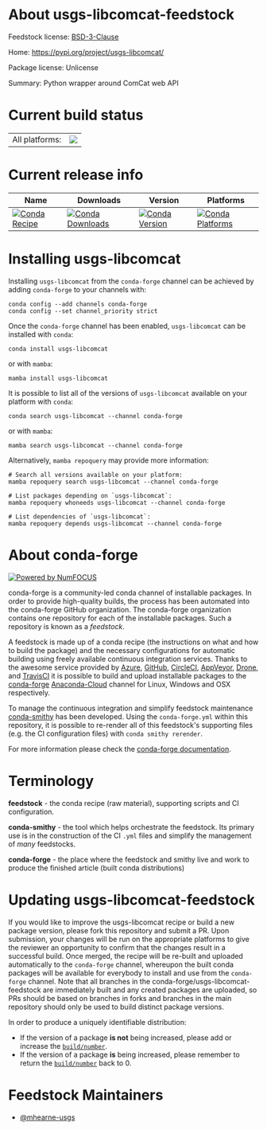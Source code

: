 About usgs-libcomcat-feedstock
==============================

Feedstock license: [BSD-3-Clause](https://github.com/conda-forge/libcomcat-feedstock/blob/main/LICENSE.txt)

Home: https://pypi.org/project/usgs-libcomcat/

Package license: Unlicense

Summary: Python wrapper around ComCat web API

Current build status
====================


<table><tr><td>All platforms:</td>
    <td>
      <a href="https://dev.azure.com/conda-forge/feedstock-builds/_build/latest?definitionId=6049&branchName=main">
        <img src="https://dev.azure.com/conda-forge/feedstock-builds/_apis/build/status/libcomcat-feedstock?branchName=main">
      </a>
    </td>
  </tr>
</table>

Current release info
====================

| Name | Downloads | Version | Platforms |
| --- | --- | --- | --- |
| [![Conda Recipe](https://img.shields.io/badge/recipe-usgs--libcomcat-green.svg)](https://anaconda.org/conda-forge/usgs-libcomcat) | [![Conda Downloads](https://img.shields.io/conda/dn/conda-forge/usgs-libcomcat.svg)](https://anaconda.org/conda-forge/usgs-libcomcat) | [![Conda Version](https://img.shields.io/conda/vn/conda-forge/usgs-libcomcat.svg)](https://anaconda.org/conda-forge/usgs-libcomcat) | [![Conda Platforms](https://img.shields.io/conda/pn/conda-forge/usgs-libcomcat.svg)](https://anaconda.org/conda-forge/usgs-libcomcat) |

Installing usgs-libcomcat
=========================

Installing `usgs-libcomcat` from the `conda-forge` channel can be achieved by adding `conda-forge` to your channels with:

```
conda config --add channels conda-forge
conda config --set channel_priority strict
```

Once the `conda-forge` channel has been enabled, `usgs-libcomcat` can be installed with `conda`:

```
conda install usgs-libcomcat
```

or with `mamba`:

```
mamba install usgs-libcomcat
```

It is possible to list all of the versions of `usgs-libcomcat` available on your platform with `conda`:

```
conda search usgs-libcomcat --channel conda-forge
```

or with `mamba`:

```
mamba search usgs-libcomcat --channel conda-forge
```

Alternatively, `mamba repoquery` may provide more information:

```
# Search all versions available on your platform:
mamba repoquery search usgs-libcomcat --channel conda-forge

# List packages depending on `usgs-libcomcat`:
mamba repoquery whoneeds usgs-libcomcat --channel conda-forge

# List dependencies of `usgs-libcomcat`:
mamba repoquery depends usgs-libcomcat --channel conda-forge
```


About conda-forge
=================

[![Powered by
NumFOCUS](https://img.shields.io/badge/powered%20by-NumFOCUS-orange.svg?style=flat&colorA=E1523D&colorB=007D8A)](https://numfocus.org)

conda-forge is a community-led conda channel of installable packages.
In order to provide high-quality builds, the process has been automated into the
conda-forge GitHub organization. The conda-forge organization contains one repository
for each of the installable packages. Such a repository is known as a *feedstock*.

A feedstock is made up of a conda recipe (the instructions on what and how to build
the package) and the necessary configurations for automatic building using freely
available continuous integration services. Thanks to the awesome service provided by
[Azure](https://azure.microsoft.com/en-us/services/devops/), [GitHub](https://github.com/),
[CircleCI](https://circleci.com/), [AppVeyor](https://www.appveyor.com/),
[Drone](https://cloud.drone.io/welcome), and [TravisCI](https://travis-ci.com/)
it is possible to build and upload installable packages to the
[conda-forge](https://anaconda.org/conda-forge) [Anaconda-Cloud](https://anaconda.org/)
channel for Linux, Windows and OSX respectively.

To manage the continuous integration and simplify feedstock maintenance
[conda-smithy](https://github.com/conda-forge/conda-smithy) has been developed.
Using the ``conda-forge.yml`` within this repository, it is possible to re-render all of
this feedstock's supporting files (e.g. the CI configuration files) with ``conda smithy rerender``.

For more information please check the [conda-forge documentation](https://conda-forge.org/docs/).

Terminology
===========

**feedstock** - the conda recipe (raw material), supporting scripts and CI configuration.

**conda-smithy** - the tool which helps orchestrate the feedstock.
                   Its primary use is in the construction of the CI ``.yml`` files
                   and simplify the management of *many* feedstocks.

**conda-forge** - the place where the feedstock and smithy live and work to
                  produce the finished article (built conda distributions)


Updating usgs-libcomcat-feedstock
=================================

If you would like to improve the usgs-libcomcat recipe or build a new
package version, please fork this repository and submit a PR. Upon submission,
your changes will be run on the appropriate platforms to give the reviewer an
opportunity to confirm that the changes result in a successful build. Once
merged, the recipe will be re-built and uploaded automatically to the
`conda-forge` channel, whereupon the built conda packages will be available for
everybody to install and use from the `conda-forge` channel.
Note that all branches in the conda-forge/usgs-libcomcat-feedstock are
immediately built and any created packages are uploaded, so PRs should be based
on branches in forks and branches in the main repository should only be used to
build distinct package versions.

In order to produce a uniquely identifiable distribution:
 * If the version of a package **is not** being increased, please add or increase
   the [``build/number``](https://docs.conda.io/projects/conda-build/en/latest/resources/define-metadata.html#build-number-and-string).
 * If the version of a package **is** being increased, please remember to return
   the [``build/number``](https://docs.conda.io/projects/conda-build/en/latest/resources/define-metadata.html#build-number-and-string)
   back to 0.

Feedstock Maintainers
=====================

* [@mhearne-usgs](https://github.com/mhearne-usgs/)

